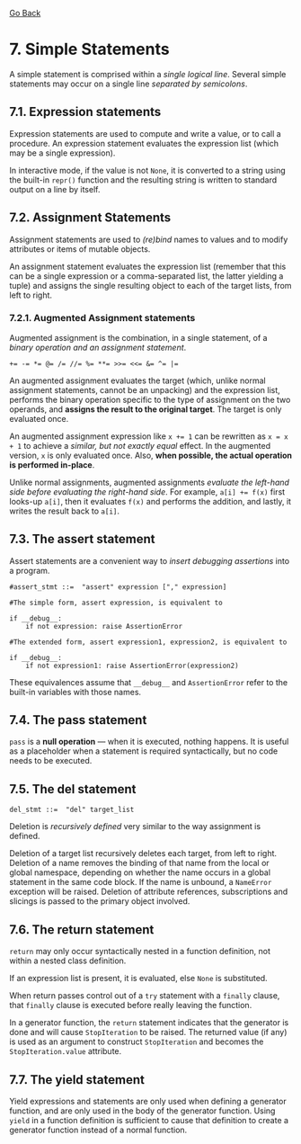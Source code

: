 [Go Back](./README.md)

# <a name="7"></a> 7. Simple Statements

A simple statement is comprised within a _single logical line_. Several simple statements may occur on a single line _separated by semicolons_.

## <a name="7_1"></a> 7.1. Expression statements

Expression statements are used to compute and write a value, or to call a procedure. An expression statement evaluates the expression list (which may be a single expression).

In interactive mode, if the value is not ``None``, it is converted to a string using the built-in ``repr()`` function and the resulting string is written to standard output on a line by itself.

## <a name="7_2"></a> 7.2. Assignment Statements

Assignment statements are used to _(re)bind_ names to values and to modify attributes or items of mutable objects.

An assignment statement evaluates the expression list (remember that this can be a single expression or a comma-separated list, the latter yielding a tuple) and assigns the single resulting object to each of the target lists, from left to right.

### <a name="7_2_1"></a> 7.2.1. Augmented Assignment statements

Augmented assignment is the combination, in a single statement, of a _binary operation and an assignment statement_.

``+= -= *= @= /= //= %= **= >>= <<= &= ^= |=``

An augmented assignment evaluates the target (which, unlike normal assignment statements, cannot be an unpacking) and the expression list, performs the binary operation specific to the type of assignment on the two operands, and **assigns the result to the original target**. The target is only evaluated once.

An augmented assignment expression like ``x += 1`` can be rewritten as ``x = x + 1`` to achieve a _similar, but not exactly equal_ effect. In the augmented version, ``x`` is only evaluated once. Also, **when possible, the actual operation is performed in-place**.

Unlike normal assignments, augmented assignments _evaluate the left-hand side before evaluating the right-hand side_. For example, ``a[i] += f(x)`` first looks-up ``a[i]``, then it evaluates ``f(x)`` and performs the addition, and lastly, it writes the result back to ``a[i]``.

## <a name="7_3"></a> 7.3. The  assert statement

Assert statements are a convenient way to _insert debugging assertions_ into a program.
```python3
#assert_stmt ::=  "assert" expression ["," expression]

#The simple form, assert expression, is equivalent to

if __debug__:
    if not expression: raise AssertionError

#The extended form, assert expression1, expression2, is equivalent to

if __debug__:
    if not expression1: raise AssertionError(expression2)
```

These equivalences assume that ``__debug__`` and ``AssertionError`` refer to the built-in variables with those names.

## <a name="7_4"></a> 7.4. The pass statement

``pass`` is a **null operation** — when it is executed, nothing happens. It is useful as a placeholder when a statement is required syntactically, but no code needs to be executed.

## <a name="7_5"></a> 7.5. The del statement

```
del_stmt ::=  "del" target_list
```

Deletion is _recursively defined_ very similar to the way assignment is defined.

Deletion of a target list recursively deletes each target, from left to right. Deletion of a name removes the binding of that name from the local or global namespace, depending on whether the name occurs in a global statement in the same code block. If the name is unbound, a ``NameError`` exception will be raised. Deletion of attribute references, subscriptions and slicings is passed to the primary object involved.

## <a name="7_6"></a> 7.6. The return statement

``return`` may only occur syntactically nested in a function definition, not within a nested class definition.

If an expression list is present, it is evaluated, else ``None`` is substituted.

When return passes control out of a ``try`` statement with a ``finally`` clause, that ``finally`` clause is executed before really leaving the function.

In a generator function, the ``return`` statement indicates that the generator is done and will cause ``StopIteration`` to be raised. The returned value (if any) is used as an argument to construct ``StopIteration`` and becomes the ``StopIteration.value`` attribute.

## <a name="7_7"></a> 7.7. The yield statement

Yield expressions and statements are only used when defining a generator function, and are only used in the body of the generator function. Using ``yield`` in a function definition is sufficient to cause that definition to create a generator function instead of a normal function.
